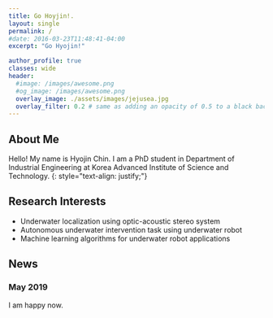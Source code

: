 ```yaml
---
title: Go Hoyjin!.
layout: single
permalink: /
#date: 2016-03-23T11:48:41-04:00
excerpt: "Go Hyojin!"  

author_profile: true
classes: wide
header:
  #image: /images/awesome.png
  #og_image: /images/awesome.png
  overlay_image: ./assets/images/jejusea.jpg
  overlay_filter: 0.2 # same as adding an opacity of 0.5 to a black background
---
```

## About Me
Hello! My name is Hyojin Chin. I am a PhD student in Department of Industrial Engineering at Korea Advanced Institute of Science and Technology.
{: style="text-align: justify;"}

## Research Interests
* Underwater localization using optic-acoustic stereo system
* Autonomous underwater intervention task using underwater robot
* Machine learning algorithms for underwater robot applications


## News  
### May 2019  
I am happy now.
